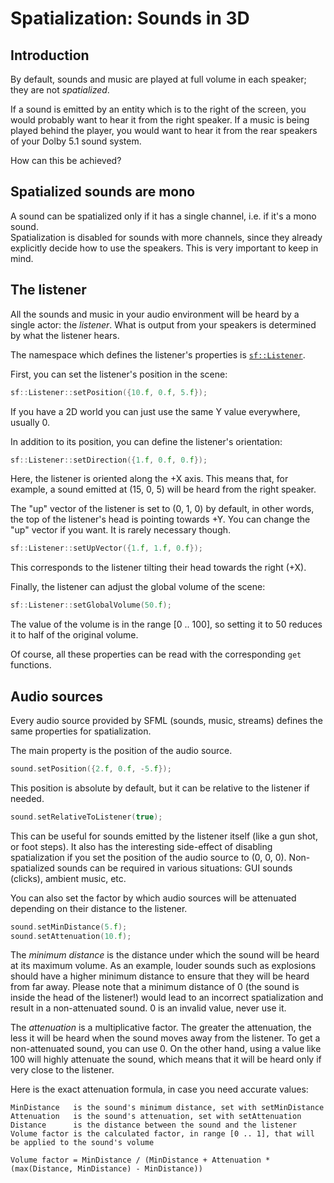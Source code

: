 # Spatialization: Sounds in 3D

## Introduction

By default, sounds and music are played at full volume in each speaker; they are not _spatialized_.

If a sound is emitted by an entity which is to the right of the screen, you would probably want to hear it from the right speaker.
If a music is being played behind the player, you would want to hear it from the rear speakers of your Dolby 5.1 sound system.

How can this be achieved?

## Spatialized sounds are mono

A sound can be spatialized only if it has a single channel, i.e. if it's a mono sound.  
Spatialization is disabled for sounds with more channels, since they already explicitly decide how to use the speakers.
This is very important to keep in mind.

## The listener

All the sounds and music in your audio environment will be heard by a single actor: the _listener_.
What is output from your speakers is determined by what the listener hears.

The namespace which defines the listener's properties is [`sf::Listener`](https://www.sfml-dev.org/documentation/3.0.0/classsf_1_1Listener.php "sf::Listener documentation").

First, you can set the listener's position in the scene:

```cpp
sf::Listener::setPosition({10.f, 0.f, 5.f});
```

If you have a 2D world you can just use the same Y value everywhere, usually 0.

In addition to its position, you can define the listener's orientation:

```cpp
sf::Listener::setDirection({1.f, 0.f, 0.f});
```

Here, the listener is oriented along the +X axis.
This means that, for example, a sound emitted at (15, 0, 5) will be heard from the right speaker.

The "up" vector of the listener is set to (0, 1, 0) by default, in other words, the top of the listener's head is pointing towards +Y.
You can change the "up" vector if you want.
It is rarely necessary though.

```cpp
sf::Listener::setUpVector({1.f, 1.f, 0.f});
```

This corresponds to the listener tilting their head towards the right (+X).

Finally, the listener can adjust the global volume of the scene:

```cpp
sf::Listener::setGlobalVolume(50.f);
```

The value of the volume is in the range [0 .. 100], so setting it to 50 reduces it to half of the original volume.

Of course, all these properties can be read with the corresponding `get` functions.

## Audio sources

Every audio source provided by SFML (sounds, music, streams) defines the same properties for spatialization.

The main property is the position of the audio source.

```cpp
sound.setPosition({2.f, 0.f, -5.f});
```

This position is absolute by default, but it can be relative to the listener if needed.

```cpp
sound.setRelativeToListener(true);
```

This can be useful for sounds emitted by the listener itself (like a gun shot, or foot steps).
It also has the interesting side-effect of disabling spatialization if you set the position of the audio source to (0, 0, 0).
Non-spatialized sounds can be required in various situations: GUI sounds (clicks), ambient music, etc.

You can also set the factor by which audio sources will be attenuated depending on their distance to the listener.

```cpp
sound.setMinDistance(5.f);
sound.setAttenuation(10.f);
```

The _minimum distance_ is the distance under which the sound will be heard at its maximum volume.
As an example, louder sounds such as explosions should have a higher minimum distance to ensure that they will be heard from far away.
Please note that a minimum distance of 0 (the sound is inside the head of the listener!) would lead to an incorrect spatialization and result in a non-attenuated sound.
0 is an invalid value, never use it.

The _attenuation_ is a multiplicative factor.
The greater the attenuation, the less it will be heard when the sound moves away from the listener.
To get a non-attenuated sound, you can use 0.
On the other hand, using a value like 100 will highly attenuate the sound, which means that it will be heard only if very close to the listener.

Here is the exact attenuation formula, in case you need accurate values:

```
MinDistance   is the sound's minimum distance, set with setMinDistance
Attenuation   is the sound's attenuation, set with setAttenuation
Distance      is the distance between the sound and the listener
Volume factor is the calculated factor, in range [0 .. 1], that will be applied to the sound's volume

Volume factor = MinDistance / (MinDistance + Attenuation * (max(Distance, MinDistance) - MinDistance))
```
